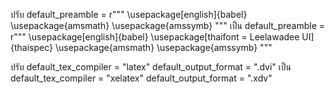 ปรับ
default_preamble = r"""
\usepackage[english]{babel}
\usepackage{amsmath}
\usepackage{amssymb}
"""
เป็น
default_preamble = r"""
\usepackage[english]{babel}
\usepackage[thaifont = Leelawadee UI]{thaispec}
\usepackage{amsmath}
\usepackage{amssymb}
"""



ปรับ
default_tex_compiler = "latex"
default_output_format = ".dvi"
เป็น
default_tex_compiler = "xelatex"
default_output_format = ".xdv"